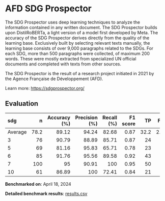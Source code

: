 # AFD SDG Prospector

The SDG Prospector uses deep learning techniques to analyze the information
contained in any written document. The SDG Prospector builds upon
DistilRoBERTa, a light version of a model first developed by Meta. The
accuracy of the SDG Prospector derives directly from the quality of the
learning base. Exclusively built by selecting relevant texts manually, the
learning base consists of over 9,000 paragraphs related to the SDGs. For each
SDG, more than 500 paragraphs were collected, of maximum 200 words. These were
mostly extracted from specialized UN official documents and completed with
texts from other sources.

The SDG Prospector is the result of a research project initiated in 2021 by
the Agence Française de Développement (AFD).


Learn more: https://sdgprospector.org/

## Evaluation

| sdg     |     n |   Accuracy (%) |   Precision (%) |   Recall (%) |   F1 score |   TP |   FP |   TN |   FN |
|:--------|------:|---------------:|----------------:|-------------:|-----------:|-----:|-----:|-----:|-----:|
| Average |  78.2 |          89.12 |           94.24 |        82.68 |       0.87 | 32.2 |  2.2 |   38 |  5.8 |
| 3       |  76   |          90.79 |           88.89 |        85.71 |       0.87 | 24   |  3   |   45 |  4   |
| 5       |  69   |          81.16 |           95.83 |        65.71 |       0.78 | 23   |  1   |   33 | 12   |
| 6       |  85   |          91.76 |           95.56 |        89.58 |       0.92 | 43   |  2   |   35 |  5   |
| 7       | 100   |          95    |           90.91 |       100    |       0.95 | 50   |  5   |   45 |  0   |
| 10      |  61   |          86.89 |          100    |        72.41 |       0.84 | 21   |  0   |   32 |  8   |

**Benchmarked on**: April 18, 2024

**Detailed benchmark results**: [results.csv](results.csv)